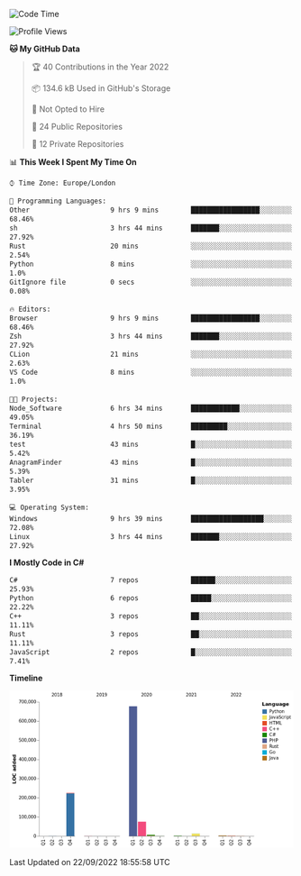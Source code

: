 <!--START_SECTION:waka-->
![Code Time](http://img.shields.io/badge/Code%20Time-245%20hrs%2014%20mins-blue)

![Profile Views](http://img.shields.io/badge/Profile%20Views-12-blue)

**🐱 My GitHub Data** 

> 🏆 40 Contributions in the Year 2022
 > 
> 📦 134.6 kB Used in GitHub's Storage 
 > 
> 🚫 Not Opted to Hire
 > 
> 📜 24 Public Repositories 
 > 
> 🔑 12 Private Repositories  
 > 
📊 **This Week I Spent My Time On** 

```text
⌚︎ Time Zone: Europe/London

💬 Programming Languages: 
Other                    9 hrs 9 mins        █████████████████░░░░░░░░   68.46% 
sh                       3 hrs 44 mins       ███████░░░░░░░░░░░░░░░░░░   27.92% 
Rust                     20 mins             ░░░░░░░░░░░░░░░░░░░░░░░░░   2.54% 
Python                   8 mins              ░░░░░░░░░░░░░░░░░░░░░░░░░   1.0% 
GitIgnore file           0 secs              ░░░░░░░░░░░░░░░░░░░░░░░░░   0.08%

🔥 Editors: 
Browser                  9 hrs 9 mins        █████████████████░░░░░░░░   68.46% 
Zsh                      3 hrs 44 mins       ███████░░░░░░░░░░░░░░░░░░   27.92% 
CLion                    21 mins             ░░░░░░░░░░░░░░░░░░░░░░░░░   2.63% 
VS Code                  8 mins              ░░░░░░░░░░░░░░░░░░░░░░░░░   1.0%

🐱‍💻 Projects: 
Node_Software            6 hrs 34 mins       ████████████░░░░░░░░░░░░░   49.05% 
Terminal                 4 hrs 50 mins       █████████░░░░░░░░░░░░░░░░   36.19% 
test                     43 mins             █░░░░░░░░░░░░░░░░░░░░░░░░   5.42% 
AnagramFinder            43 mins             █░░░░░░░░░░░░░░░░░░░░░░░░   5.39% 
Tabler                   31 mins             █░░░░░░░░░░░░░░░░░░░░░░░░   3.95%

💻 Operating System: 
Windows                  9 hrs 39 mins       ██████████████████░░░░░░░   72.08% 
Linux                    3 hrs 44 mins       ███████░░░░░░░░░░░░░░░░░░   27.92%

```

**I Mostly Code in C#** 

```text
C#                       7 repos             ██████░░░░░░░░░░░░░░░░░░░   25.93% 
Python                   6 repos             █████░░░░░░░░░░░░░░░░░░░░   22.22% 
C++                      3 repos             ██░░░░░░░░░░░░░░░░░░░░░░░   11.11% 
Rust                     3 repos             ██░░░░░░░░░░░░░░░░░░░░░░░   11.11% 
JavaScript               2 repos             █░░░░░░░░░░░░░░░░░░░░░░░░   7.41%

```


**Timeline**

![Chart not found](https://raw.githubusercontent.com/Jirubizu/Jirubizu/master/charts/bar_graph.png) 


 Last Updated on 22/09/2022 18:55:58 UTC
<!--END_SECTION:waka-->